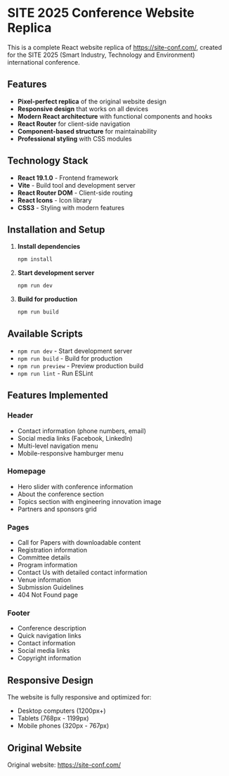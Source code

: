 # SITE 2025 Conference Website Replica

This is a complete React website replica of https://site-conf.com/, created for the SITE 2025 (Smart Industry, Technology and Environment) international conference.

## Features

- **Pixel-perfect replica** of the original website design
- **Responsive design** that works on all devices
- **Modern React architecture** with functional components and hooks
- **React Router** for client-side navigation
- **Component-based structure** for maintainability
- **Professional styling** with CSS modules

## Technology Stack

- **React 19.1.0** - Frontend framework
- **Vite** - Build tool and development server
- **React Router DOM** - Client-side routing
- **React Icons** - Icon library
- **CSS3** - Styling with modern features

## Installation and Setup

1. **Install dependencies**
   ```bash
   npm install
   ```

2. **Start development server**
   ```bash
   npm run dev
   ```

3. **Build for production**
   ```bash
   npm run build
   ```

## Available Scripts

- `npm run dev` - Start development server
- `npm run build` - Build for production
- `npm run preview` - Preview production build
- `npm run lint` - Run ESLint

## Features Implemented

### Header
- Contact information (phone numbers, email)
- Social media links (Facebook, LinkedIn)
- Multi-level navigation menu
- Mobile-responsive hamburger menu

### Homepage
- Hero slider with conference information
- About the conference section
- Topics section with engineering innovation image
- Partners and sponsors grid

### Pages
- Call for Papers with downloadable content
- Registration information
- Committee details
- Program information
- Contact Us with detailed contact information
- Venue information
- Submission Guidelines
- 404 Not Found page

### Footer
- Conference description
- Quick navigation links
- Contact information
- Social media links
- Copyright information

## Responsive Design

The website is fully responsive and optimized for:
- Desktop computers (1200px+)
- Tablets (768px - 1199px)
- Mobile phones (320px - 767px)

## Original Website

Original website: https://site-conf.com/
